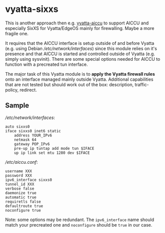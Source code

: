 # vyatta-sixxs

This is another approach then e.g. [vyatta-aiccu](https://github.com/fgp/vyatta-aiccu) to support AICCU and especially SixXS for Vyatta/EdgeOS mainly for firewalling. Maybe a more fragile one.

It requires that the AICCU interface is setup outside of and before Vyatta (e.g. using Debian */etc/network/interfaces*) since this module relies on it's presence and that AICCU is started and controlled outside of Vyatta (e.g. simply using sysvinit). There are some special options needed for AICCU to function with a precreated tun interface.

The major task of this Vyatta module is to **apply the Vyatta firewall rules** onto an interface managed mainly outside Vyatta. Additional capabilities that are not tested but should work out of the box: description, traffic-policy, redirect.

## Sample

*/etc/network/interfaces*:

```
auto sixxs0
iface sixxs0 inet6 static
    address YOUR_IPv6
    netmask 64
    gateway POP_IPv6
    pre-up ip tuntap add mode tun $IFACE
    up ip link set mtu 1280 dev $IFACE
```

*/etc/aiccu.conf*:

```
username XXX
password XXX
ipv6_interface sixxs0
tunnel_id XXX
verbose false
daemonize true
automatic true
requiretls false
defaultroute true
noconfigure true
```

Note: some options may be redundant. The `ipv6_interface` name should match your precreated one and `noconfigure` should be `true` in our case.
